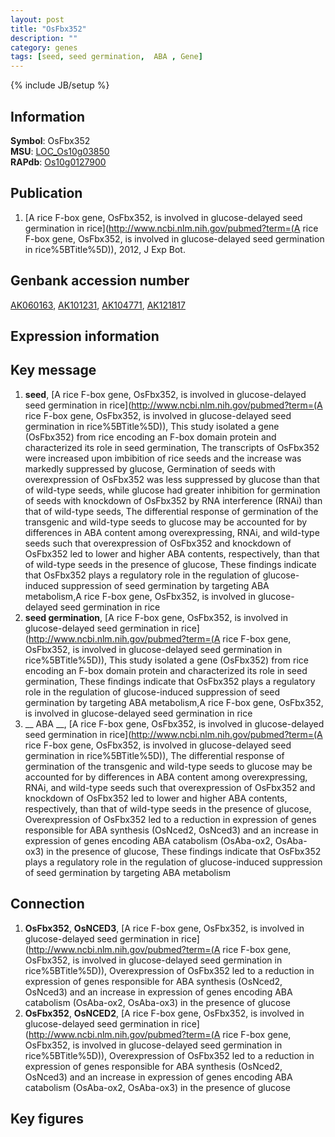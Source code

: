 ```yaml
---
layout: post
title: "OsFbx352"
description: ""
category: genes
tags: [seed, seed germination,  ABA , Gene]
---
```

{% include JB/setup %}

## Information
__Symbol__: OsFbx352  
__MSU__: [LOC_Os10g03850](http://rice.plantbiology.msu.edu/cgi-bin/ORF_infopage.cgi?orf=LOC_Os10g03850)  
__RAPdb__: [Os10g0127900](http://rapdb.dna.affrc.go.jp/viewer/gbrowse_details/irgsp1?name=Os10g0127900)  

## Publication
1. [A rice F-box gene, OsFbx352, is involved in glucose-delayed seed germination in rice](http://www.ncbi.nlm.nih.gov/pubmed?term=(A rice F-box gene, OsFbx352, is involved in glucose-delayed seed germination in rice%5BTitle%5D)), 2012, J Exp Bot.

## Genbank accession number
[AK060163](http://www.ncbi.nlm.nih.gov/nuccore/AK060163), [AK101231](http://www.ncbi.nlm.nih.gov/nuccore/AK101231), [AK104771](http://www.ncbi.nlm.nih.gov/nuccore/AK104771), [AK121817](http://www.ncbi.nlm.nih.gov/nuccore/AK121817)

## Expression information

## Key message
1. __seed__, [A rice F-box gene, OsFbx352, is involved in glucose-delayed seed germination in rice](http://www.ncbi.nlm.nih.gov/pubmed?term=(A rice F-box gene, OsFbx352, is involved in glucose-delayed seed germination in rice%5BTitle%5D)),  This study isolated a gene (OsFbx352) from rice encoding an F-box domain protein and characterized its role in seed germination, The transcripts of OsFbx352 were increased upon imbibition of rice seeds and the increase was markedly suppressed by glucose, Germination of seeds with overexpression of OsFbx352 was less suppressed by glucose than that of wild-type seeds, while glucose had greater inhibition for germination of seeds with knockdown of OsFbx352 by RNA interference (RNAi) than that of wild-type seeds, The differential response of germination of the transgenic and wild-type seeds to glucose may be accounted for by differences in ABA content among overexpressing, RNAi, and wild-type seeds such that overexpression of OsFbx352 and knockdown of OsFbx352 led to lower and higher ABA contents, respectively, than that of wild-type seeds in the presence of glucose, These findings indicate that OsFbx352 plays a regulatory role in the regulation of glucose-induced suppression of seed germination by targeting ABA metabolism,A rice F-box gene, OsFbx352, is involved in glucose-delayed seed germination in rice
2. __seed germination__, [A rice F-box gene, OsFbx352, is involved in glucose-delayed seed germination in rice](http://www.ncbi.nlm.nih.gov/pubmed?term=(A rice F-box gene, OsFbx352, is involved in glucose-delayed seed germination in rice%5BTitle%5D)),  This study isolated a gene (OsFbx352) from rice encoding an F-box domain protein and characterized its role in seed germination, These findings indicate that OsFbx352 plays a regulatory role in the regulation of glucose-induced suppression of seed germination by targeting ABA metabolism,A rice F-box gene, OsFbx352, is involved in glucose-delayed seed germination in rice
3. __ ABA __, [A rice F-box gene, OsFbx352, is involved in glucose-delayed seed germination in rice](http://www.ncbi.nlm.nih.gov/pubmed?term=(A rice F-box gene, OsFbx352, is involved in glucose-delayed seed germination in rice%5BTitle%5D)),  The differential response of germination of the transgenic and wild-type seeds to glucose may be accounted for by differences in ABA content among overexpressing, RNAi, and wild-type seeds such that overexpression of OsFbx352 and knockdown of OsFbx352 led to lower and higher ABA contents, respectively, than that of wild-type seeds in the presence of glucose, Overexpression of OsFbx352 led to a reduction in expression of genes responsible for ABA synthesis (OsNced2, OsNced3) and an increase in expression of genes encoding ABA catabolism (OsAba-ox2, OsAba-ox3) in the presence of glucose, These findings indicate that OsFbx352 plays a regulatory role in the regulation of glucose-induced suppression of seed germination by targeting ABA metabolism

## Connection
1. __OsFbx352__, __OsNCED3__, [A rice F-box gene, OsFbx352, is involved in glucose-delayed seed germination in rice](http://www.ncbi.nlm.nih.gov/pubmed?term=(A rice F-box gene, OsFbx352, is involved in glucose-delayed seed germination in rice%5BTitle%5D)),  Overexpression of OsFbx352 led to a reduction in expression of genes responsible for ABA synthesis (OsNced2, OsNced3) and an increase in expression of genes encoding ABA catabolism (OsAba-ox2, OsAba-ox3) in the presence of glucose
2. __OsFbx352__, __OsNCED2__, [A rice F-box gene, OsFbx352, is involved in glucose-delayed seed germination in rice](http://www.ncbi.nlm.nih.gov/pubmed?term=(A rice F-box gene, OsFbx352, is involved in glucose-delayed seed germination in rice%5BTitle%5D)),  Overexpression of OsFbx352 led to a reduction in expression of genes responsible for ABA synthesis (OsNced2, OsNced3) and an increase in expression of genes encoding ABA catabolism (OsAba-ox2, OsAba-ox3) in the presence of glucose

## Key figures


